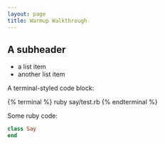 ```yaml
---
layout: page
title: Warmup Walkthrough
---
```


## A subheader

* a list item
* another list item

A terminal-styled code block:

{% terminal %}
ruby say/test.rb
{% endterminal %}


Some ruby code:

```ruby
class Say
end
```

